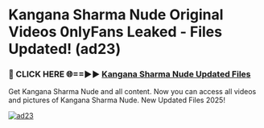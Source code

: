 # Kangana Sharma Nude Original Videos 0nlyFans Leaked - Files Updated! (ad23)

<h3>🔴 CLICK HERE 🌐==►► <a href="https://tinyurl.com/4mcuefdz" rel="nofollow">Kangana Sharma Nude Updated Files</a></h3>

Get Kangana Sharma Nude and all content. Now you can access all videos and pictures of Kangana Sharma Nude. New Updated Files 2025!

[![ad23](https://i.imgur.com/StAQSOY.gif)](https://tinyurl.com/4mcuefdz)
